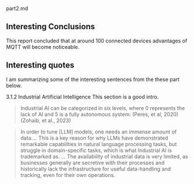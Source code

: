 part2.md
## Interesting Conclusions

This report concluded that at around 100 connected devices advantages of MQTT will become noticeable. 



## Interesting quotes





I am summarizing some of the interesting sentences from the these part below.

3.1.2 Industrial Artificial Intelligence
This section is a good intro.



> Industrial AI can be categorized in six levels, where 0 represents the lack of AI and 5 is a fully autonomous system: (Peres, et al, 2020)
(Zohaib, et al., 2023)


>In order to tune [LLM] models, one needs an immense amount of data....
>This is a key reason for why LLMs have demonstrated remarkable capabilities in natural language processing tasks, but struggle in domain-specific tasks, which is what Industrial AI is trademarked as. 
...
>The availability of industrial data is very limited, as businesses generally are secretive with their processes and historically lack the infrastructure for useful data-handling and tracking, even for their own operations. 

